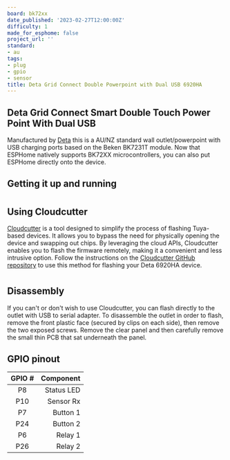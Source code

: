 ```yaml
---
board: bk72xx
date_published: '2023-02-27T12:00:00Z'
difficulty: 1
made_for_esphome: false
project_url: ''
standard:
- au
tags:
- plug
- gpio
- sensor
title: Deta Grid Connect Double Powerpoint with Dual USB 6920HA
---
```


## Deta Grid Connect Smart Double Touch Power Point With Dual USB

Manufactured by [Deta](https://detaelectrical.com.au/product/deta-grid-connect-smart-double-touch-power-point-with-dual-usb/)
this is a AU/NZ standard wall outlet/powerpoint with USB charging ports based on the Beken BK7231T module. Now that ESPHome natively supports BK72XX microcontrollers, you can also put ESPHome directly onto the device.

## Getting it up and running

#

## Using Cloudcutter

[Cloudcutter](https://github.com/tuya-cloudcutter/tuya-cloudcutter) is a tool designed to simplify the process of flashing Tuya-based devices. It allows you to bypass the need for physically opening the device and swapping out chips. By leveraging the cloud APIs, Cloudcutter enables you to flash the firmware remotely, making it a convenient and less intrusive option. Follow the instructions on the [Cloudcutter GitHub repository](https://github.com/tuya-cloudcutter/tuya-cloudcutter) to use this method for flashing your Deta 6920HA device.
#

## Disassembly

If you can't or don't wish to use Cloudcutter, you can flash directly to the outlet with USB to serial adapter.
To disassemble the outlet in order to flash, remove the front plastic face (secured by clips on each side),
then remove the two exposed screws. Remove the clear panel and then carefully remove the small thin PCB
that sat underneath the panel.

## GPIO pinout

| GPIO # |   Component   |
|:------:|--------------:|
| P8     |    Status LED |
| P10    |     Sensor Rx |
| P7     |      Button 1 |
| P24    |      Button 2 |
| P6     |       Relay 1 |
| P26    |       Relay 2 |